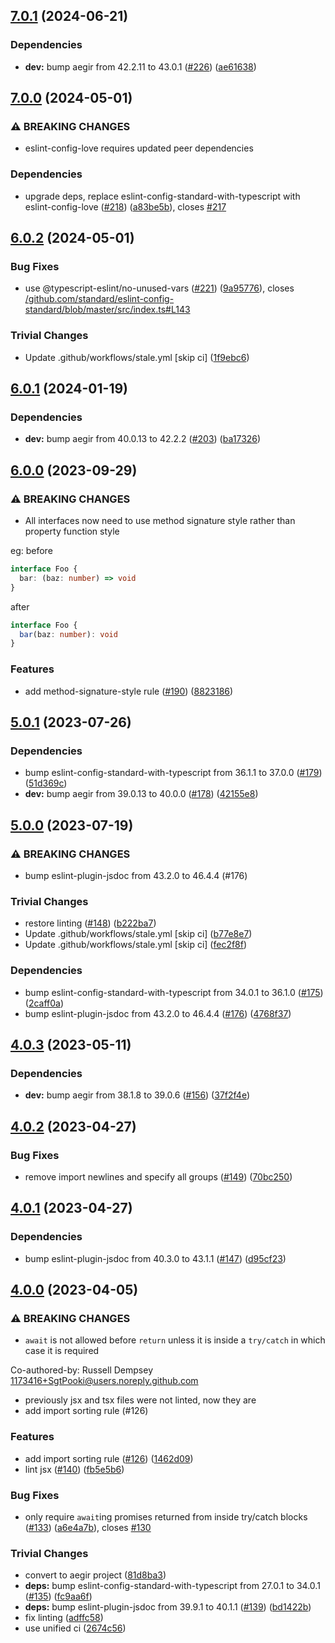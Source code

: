 ## [7.0.1](https://github.com/ipfs/eslint-config-ipfs/compare/v7.0.0...v7.0.1) (2024-06-21)


### Dependencies

* **dev:** bump aegir from 42.2.11 to 43.0.1 ([#226](https://github.com/ipfs/eslint-config-ipfs/issues/226)) ([ae61638](https://github.com/ipfs/eslint-config-ipfs/commit/ae61638e32107feef038320e0a6915ba6d19ff87))

## [7.0.0](https://github.com/ipfs/eslint-config-ipfs/compare/v6.0.2...v7.0.0) (2024-05-01)


### ⚠ BREAKING CHANGES

* eslint-config-love requires updated peer dependencies

### Dependencies

* upgrade deps, replace eslint-config-standard-with-typescript with eslint-config-love ([#218](https://github.com/ipfs/eslint-config-ipfs/issues/218)) ([a83be5b](https://github.com/ipfs/eslint-config-ipfs/commit/a83be5bd51eee32c7a8218912ba3c2f22c1eae1c)), closes [#217](https://github.com/ipfs/eslint-config-ipfs/issues/217)

## [6.0.2](https://github.com/ipfs/eslint-config-ipfs/compare/v6.0.1...v6.0.2) (2024-05-01)


### Bug Fixes

* use @typescript-eslint/no-unused-vars ([#221](https://github.com/ipfs/eslint-config-ipfs/issues/221)) ([9a95776](https://github.com/ipfs/eslint-config-ipfs/commit/9a957762f5fc9123cd4265fe6204f0fb40c3da0c)), closes [/github.com/standard/eslint-config-standard/blob/master/src/index.ts#L143](https://github.com/ipfs//github.com/standard/eslint-config-standard/blob/master/src/index.ts/issues/L143)


### Trivial Changes

* Update .github/workflows/stale.yml [skip ci] ([1f9ebc6](https://github.com/ipfs/eslint-config-ipfs/commit/1f9ebc65974d1ffb210234e7d4ba9cefaa0d6176))

## [6.0.1](https://github.com/ipfs/eslint-config-ipfs/compare/v6.0.0...v6.0.1) (2024-01-19)


### Dependencies

* **dev:** bump aegir from 40.0.13 to 42.2.2 ([#203](https://github.com/ipfs/eslint-config-ipfs/issues/203)) ([ba17326](https://github.com/ipfs/eslint-config-ipfs/commit/ba173267e7c727a19a6c4ea8ec67cc73f677c0ef))

## [6.0.0](https://github.com/ipfs/eslint-config-ipfs/compare/v5.0.1...v6.0.0) (2023-09-29)


### ⚠ BREAKING CHANGES

* All interfaces now need to use method signature style rather than property function style

eg:
before
```ts
interface Foo {
  bar: (baz: number) => void
}
```
after
```ts
interface Foo {
  bar(baz: number): void
}
```

### Features

* add method-signature-style rule ([#190](https://github.com/ipfs/eslint-config-ipfs/issues/190)) ([8823186](https://github.com/ipfs/eslint-config-ipfs/commit/88231860087f4ff4f7c8118a84c8f64bcc81f7d0))

## [5.0.1](https://github.com/ipfs/eslint-config-ipfs/compare/v5.0.0...v5.0.1) (2023-07-26)


### Dependencies

* bump eslint-config-standard-with-typescript from 36.1.1 to 37.0.0 ([#179](https://github.com/ipfs/eslint-config-ipfs/issues/179)) ([51d369c](https://github.com/ipfs/eslint-config-ipfs/commit/51d369c9ebf1fd4c7b4946c68a9158b9d78f02e9))
* **dev:** bump aegir from 39.0.13 to 40.0.0 ([#178](https://github.com/ipfs/eslint-config-ipfs/issues/178)) ([42155e8](https://github.com/ipfs/eslint-config-ipfs/commit/42155e836dad27f1654a26661f6005ea4f03b7f9))

## [5.0.0](https://github.com/ipfs/eslint-config-ipfs/compare/v4.0.3...v5.0.0) (2023-07-19)


### ⚠ BREAKING CHANGES

* bump eslint-plugin-jsdoc from 43.2.0 to 46.4.4 (#176)

### Trivial Changes

* restore linting ([#148](https://github.com/ipfs/eslint-config-ipfs/issues/148)) ([b222ba7](https://github.com/ipfs/eslint-config-ipfs/commit/b222ba7221bffda51e66e4c3de5b98a36659bf4b))
* Update .github/workflows/stale.yml [skip ci] ([b77e8e7](https://github.com/ipfs/eslint-config-ipfs/commit/b77e8e75456346245fd5854b62399e9dc86a2d02))
* Update .github/workflows/stale.yml [skip ci] ([fec2f8f](https://github.com/ipfs/eslint-config-ipfs/commit/fec2f8ffde1021e1e4224738e60f431b57970e74))


### Dependencies

* bump eslint-config-standard-with-typescript from 34.0.1 to 36.1.0 ([#175](https://github.com/ipfs/eslint-config-ipfs/issues/175)) ([2caff0a](https://github.com/ipfs/eslint-config-ipfs/commit/2caff0aabb9e5c4316a4c8e69c644d288e5fd8b6))
* bump eslint-plugin-jsdoc from 43.2.0 to 46.4.4 ([#176](https://github.com/ipfs/eslint-config-ipfs/issues/176)) ([4768f37](https://github.com/ipfs/eslint-config-ipfs/commit/4768f37f13b3fde42f394333ec6af134113e3d24))

## [4.0.3](https://github.com/ipfs/eslint-config-ipfs/compare/v4.0.2...v4.0.3) (2023-05-11)


### Dependencies

* **dev:** bump aegir from 38.1.8 to 39.0.6 ([#156](https://github.com/ipfs/eslint-config-ipfs/issues/156)) ([37f2f4e](https://github.com/ipfs/eslint-config-ipfs/commit/37f2f4ed5d9324a521a5f7d1b1e4b6d9758a5ce7))

## [4.0.2](https://github.com/ipfs/eslint-config-ipfs/compare/v4.0.1...v4.0.2) (2023-04-27)


### Bug Fixes

* remove import newlines and specify all groups ([#149](https://github.com/ipfs/eslint-config-ipfs/issues/149)) ([70bc250](https://github.com/ipfs/eslint-config-ipfs/commit/70bc2500e15124901c4ae95af8c74c6b3e780107))

## [4.0.1](https://github.com/ipfs/eslint-config-ipfs/compare/v4.0.0...v4.0.1) (2023-04-27)


### Dependencies

* bump eslint-plugin-jsdoc from 40.3.0 to 43.1.1 ([#147](https://github.com/ipfs/eslint-config-ipfs/issues/147)) ([d95cf23](https://github.com/ipfs/eslint-config-ipfs/commit/d95cf2336cb5707db79dccaafad617e6ac7e261e))

## [4.0.0](https://github.com/ipfs/eslint-config-ipfs/compare/v3.1.7...v4.0.0) (2023-04-05)


### ⚠ BREAKING CHANGES

* `await` is not allowed before `return` unless it is inside a `try/catch` in which case it is required

Co-authored-by: Russell Dempsey <1173416+SgtPooki@users.noreply.github.com>
* previously jsx and tsx files were not linted, now they are
* add import sorting rule (#126)

### Features

* add import sorting rule ([#126](https://github.com/ipfs/eslint-config-ipfs/issues/126)) ([1462d09](https://github.com/ipfs/eslint-config-ipfs/commit/1462d096c8bd13af22ebe9ab6ef317996dc488c7))
* lint jsx ([#140](https://github.com/ipfs/eslint-config-ipfs/issues/140)) ([fb5e5b6](https://github.com/ipfs/eslint-config-ipfs/commit/fb5e5b6120cff5419faab4648a45855824eb46ae))


### Bug Fixes

* only require `await`ing promises returned from inside try/catch blocks ([#133](https://github.com/ipfs/eslint-config-ipfs/issues/133)) ([a6e4a7b](https://github.com/ipfs/eslint-config-ipfs/commit/a6e4a7b26eb43f829efb6b0202bf8fc7b397341a)), closes [#130](https://github.com/ipfs/eslint-config-ipfs/issues/130)


### Trivial Changes

* convert to aegir project ([81d8ba3](https://github.com/ipfs/eslint-config-ipfs/commit/81d8ba310dd48432a8991bc48fb805bf7cea4958))
* **deps:** bump eslint-config-standard-with-typescript from 27.0.1 to 34.0.1 ([#135](https://github.com/ipfs/eslint-config-ipfs/issues/135)) ([fc9aa6f](https://github.com/ipfs/eslint-config-ipfs/commit/fc9aa6f589131403753617e8a1f5f0c770d67d19))
* **deps:** bump eslint-plugin-jsdoc from 39.9.1 to 40.1.1 ([#139](https://github.com/ipfs/eslint-config-ipfs/issues/139)) ([bd1422b](https://github.com/ipfs/eslint-config-ipfs/commit/bd1422ba1ce171a20dbf74660f2f17d5eca538c4))
* fix linting ([adffc58](https://github.com/ipfs/eslint-config-ipfs/commit/adffc585b2006594a79122c2982da2e92408ccf6))
* use unified ci ([2674c56](https://github.com/ipfs/eslint-config-ipfs/commit/2674c56dfe0e0f05e0496030904e6c2b98147cd6))
